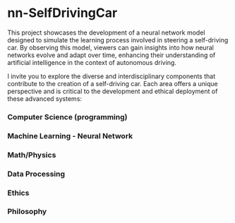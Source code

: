 # nn-SelfDrivingCar
This project showcases the development of a neural network model designed to simulate the learning process involved in steering a self-driving car. By observing this model, viewers can gain insights into how neural networks evolve and adapt over time, enhancing their understanding of artificial intelligence in the context of autonomous driving.

I invite you to explore the diverse and interdisciplinary components that contribute to the creation of a self-driving car. Each area offers a unique perspective and is critical to the development and ethical deployment of these advanced systems:

### Computer Science (programming)

### Machine Learning - Neural Network

### Math/Physics

### Data Processing

### Ethics

### Philosophy

